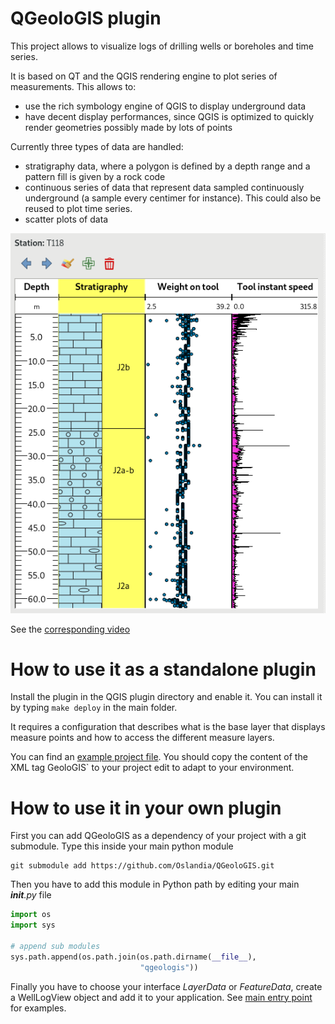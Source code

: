 # QGeoloGIS plugin

This project allows to visualize logs of drilling wells or boreholes and time series.

It is based on QT and the QGIS rendering engine to plot series of measurements. This allows to:
- use the rich symbology engine of QGIS to display underground data
- have decent display performances, since QGIS is optimized to quickly render geometries possibly made by lots of points

Currently three types of data are handled:
- stratigraphy data, where a polygon is defined by a depth range and a pattern fill is given by a rock code
- continuous series of data that represent data sampled continuously underground (a sample every centimer for instance). This could also be reused to plot time series.
- scatter plots of data

![Example in a QGIS application](qgeologis.png)

See the [corresponding video](https://vimeo.com/303279452)

# How to use it as a standalone plugin

Install the plugin in the QGIS plugin directory and enable it. You can install it by typing `make deploy` in the main folder.

It requires a configuration that describes what is the base layer that displays measure points and how to access the different measure layers.

You can find an [example project file](project.qgs). You should copy the content of the XML tag GeoloGIS` to your project edit to adapt to your environment.

# How to use it in your own plugin

First you can add QGeoloGIS as a dependency of your project with a git submodule. Type this inside your main python module

```shell
git submodule add https://github.com/Oslandia/QGeoloGIS.git
```

Then you have to add this module in Python path by editing your main *__init__.py* file

```python
import os
import sys

# append sub modules
sys.path.append(os.path.join(os.path.dirname(__file__),
                             "qgeologis"))

```

Finally you have to choose your interface *LayerData* or *FeatureData*, create a WellLogView object and add it to your application. See [main entry point](qgeologis/log_view.py) for examples.





